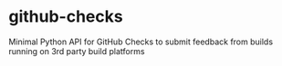 # github-checks
Minimal Python API for GitHub Checks to submit feedback from builds running on 3rd party build platforms
